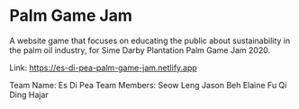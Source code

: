 # Palm Game Jam
A website game that focuses on educating the public about sustainability in the palm oil industry, for Sime Darby Plantation Palm Game Jam 2020.

Link: https://es-di-pea-palm-game-jam.netlify.app

Team Name: Es Di Pea
Team Members:
Seow Leng
Jason Beh
Elaine Fu
Qi Ding
Hajar
